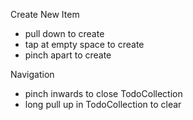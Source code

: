 Create New Item
- pull down to create
- tap at empty space to create
- pinch apart to create

Navigation
- pinch inwards to close TodoCollection
- long pull up in TodoCollection to clear